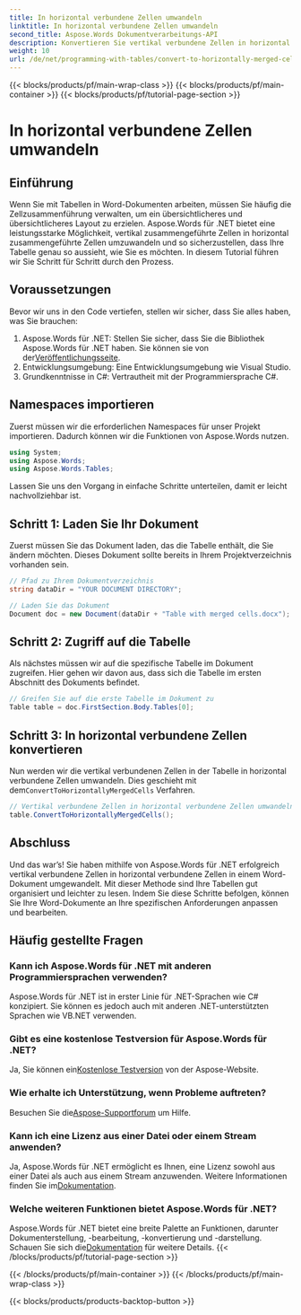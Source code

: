 ```yaml
---
title: In horizontal verbundene Zellen umwandeln
linktitle: In horizontal verbundene Zellen umwandeln
second_title: Aspose.Words Dokumentverarbeitungs-API
description: Konvertieren Sie vertikal verbundene Zellen in horizontal verbundene Zellen in Word-Dokumenten mit Aspose.Words für .NET. Schritt-für-Schritt-Anleitung für ein nahtloses Tabellenlayout.
weight: 10
url: /de/net/programming-with-tables/convert-to-horizontally-merged-cells/
---
```


{{< blocks/products/pf/main-wrap-class >}}
{{< blocks/products/pf/main-container >}}
{{< blocks/products/pf/tutorial-page-section >}}

# In horizontal verbundene Zellen umwandeln

## Einführung

Wenn Sie mit Tabellen in Word-Dokumenten arbeiten, müssen Sie häufig die Zellzusammenführung verwalten, um ein übersichtlicheres und übersichtlicheres Layout zu erzielen. Aspose.Words für .NET bietet eine leistungsstarke Möglichkeit, vertikal zusammengeführte Zellen in horizontal zusammengeführte Zellen umzuwandeln und so sicherzustellen, dass Ihre Tabelle genau so aussieht, wie Sie es möchten. In diesem Tutorial führen wir Sie Schritt für Schritt durch den Prozess.

## Voraussetzungen

Bevor wir uns in den Code vertiefen, stellen wir sicher, dass Sie alles haben, was Sie brauchen:

1.  Aspose.Words für .NET: Stellen Sie sicher, dass Sie die Bibliothek Aspose.Words für .NET haben. Sie können sie von der[Veröffentlichungsseite](https://releases.aspose.com/words/net/).
2. Entwicklungsumgebung: Eine Entwicklungsumgebung wie Visual Studio.
3. Grundkenntnisse in C#: Vertrautheit mit der Programmiersprache C#.

## Namespaces importieren

Zuerst müssen wir die erforderlichen Namespaces für unser Projekt importieren. Dadurch können wir die Funktionen von Aspose.Words nutzen.

```csharp
using System;
using Aspose.Words;
using Aspose.Words.Tables;
```

Lassen Sie uns den Vorgang in einfache Schritte unterteilen, damit er leicht nachvollziehbar ist.

## Schritt 1: Laden Sie Ihr Dokument

Zuerst müssen Sie das Dokument laden, das die Tabelle enthält, die Sie ändern möchten. Dieses Dokument sollte bereits in Ihrem Projektverzeichnis vorhanden sein.

```csharp
// Pfad zu Ihrem Dokumentverzeichnis
string dataDir = "YOUR DOCUMENT DIRECTORY";

// Laden Sie das Dokument
Document doc = new Document(dataDir + "Table with merged cells.docx");
```

## Schritt 2: Zugriff auf die Tabelle

Als nächstes müssen wir auf die spezifische Tabelle im Dokument zugreifen. Hier gehen wir davon aus, dass sich die Tabelle im ersten Abschnitt des Dokuments befindet.

```csharp
// Greifen Sie auf die erste Tabelle im Dokument zu
Table table = doc.FirstSection.Body.Tables[0];
```

## Schritt 3: In horizontal verbundene Zellen konvertieren

 Nun werden wir die vertikal verbundenen Zellen in der Tabelle in horizontal verbundene Zellen umwandeln. Dies geschieht mit dem`ConvertToHorizontallyMergedCells` Verfahren.

```csharp
// Vertikal verbundene Zellen in horizontal verbundene Zellen umwandeln
table.ConvertToHorizontallyMergedCells();
```

## Abschluss

Und das war’s! Sie haben mithilfe von Aspose.Words für .NET erfolgreich vertikal verbundene Zellen in horizontal verbundene Zellen in einem Word-Dokument umgewandelt. Mit dieser Methode sind Ihre Tabellen gut organisiert und leichter zu lesen. Indem Sie diese Schritte befolgen, können Sie Ihre Word-Dokumente an Ihre spezifischen Anforderungen anpassen und bearbeiten.

## Häufig gestellte Fragen

### Kann ich Aspose.Words für .NET mit anderen Programmiersprachen verwenden?  
Aspose.Words für .NET ist in erster Linie für .NET-Sprachen wie C# konzipiert. Sie können es jedoch auch mit anderen .NET-unterstützten Sprachen wie VB.NET verwenden.

### Gibt es eine kostenlose Testversion für Aspose.Words für .NET?  
 Ja, Sie können ein[Kostenlose Testversion](https://releases.aspose.com/) von der Aspose-Website.

### Wie erhalte ich Unterstützung, wenn Probleme auftreten?  
 Besuchen Sie die[Aspose-Supportforum](https://forum.aspose.com/c/words/8) um Hilfe.

### Kann ich eine Lizenz aus einer Datei oder einem Stream anwenden?  
Ja, Aspose.Words für .NET ermöglicht es Ihnen, eine Lizenz sowohl aus einer Datei als auch aus einem Stream anzuwenden. Weitere Informationen finden Sie im[Dokumentation](https://reference.aspose.com/words/net/).

### Welche weiteren Funktionen bietet Aspose.Words für .NET?  
 Aspose.Words für .NET bietet eine breite Palette an Funktionen, darunter Dokumenterstellung, -bearbeitung, -konvertierung und -darstellung. Schauen Sie sich die[Dokumentation](https://reference.aspose.com/words/net/) für weitere Details.
{{< /blocks/products/pf/tutorial-page-section >}}

{{< /blocks/products/pf/main-container >}}
{{< /blocks/products/pf/main-wrap-class >}}

{{< blocks/products/products-backtop-button >}}
